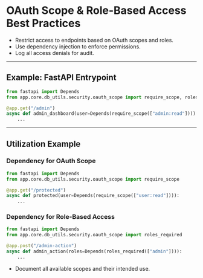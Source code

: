 # OAuth Scope & Role-Based Access Best Practices

- Restrict access to endpoints based on OAuth scopes and roles.
- Use dependency injection to enforce permissions.
- Log all access denials for audit.

---

## Example: FastAPI Entrypoint

```python
from fastapi import Depends
from app.core.db_utils.security.oauth_scope import require_scope, roles_required

@app.get("/admin")
async def admin_dashboard(user=Depends(require_scope(["admin:read"]))):
    ...
```

---

## Utilization Example

### Dependency for OAuth Scope
```python
from fastapi import Depends
from app.core.db_utils.security.oauth_scope import require_scope

@app.get("/protected")
async def protected(user=Depends(require_scope(["user:read"]))):
    ...
```

### Dependency for Role-Based Access
```python
from fastapi import Depends
from app.core.db_utils.security.oauth_scope import roles_required

@app.post("/admin-action")
async def admin_action(roles=Depends(roles_required(["admin"]))):
    ...
```
- Document all available scopes and their intended use.
